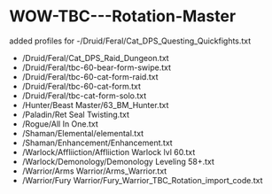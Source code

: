 # WOW-TBC---Rotation-Master


added profiles for
 -/Druid/Feral/Cat_DPS_Questing_Quickfights.txt
- /Druid/Feral/Cat_DPS_Raid_Dungeon.txt
- /Druid/Feral/tbc-60-bear-form-swipe.txt
- /Druid/Feral/tbc-60-cat-form-raid.txt
- /Druid/Feral/tbc-60-cat-form.txt
- /Druid/Feral/tbc-cat-form-solo.txt
- /Hunter/Beast Master/63_BM_Hunter.txt
- /Paladin/Ret Seal Twisting.txt
- /Rogue/All In One.txt
- /Shaman/Elemental/elemental.txt
- /Shaman/Enhancement/Enhancement.txt
- /Warlock/Affliiction/Affliiction Warlock lvl 60.txt
- /Warlock/Demonology/Demonology Leveling 58+.txt
- /Warrior/Arms Warrior/Arms_Warrior.txt
- /Warrior/Fury Warrior/Fury_Warrior_TBC_Rotation_import_code.txt
